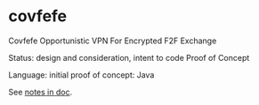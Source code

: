 # covfefe
Covfefe Opportunistic VPN For Encrypted F2F Exchange

Status: design and consideration, intent to code Proof of Concept

Language:
	initial proof of concept: Java

See [notes in doc](doc/).

